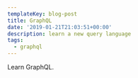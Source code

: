```yaml
---
templateKey: blog-post
title: GraphQL
date: '2019-01-21T21:03:51+00:00'
description: learn a new query language
tags:
  - graphql
---
```

Learn GraphQL.
